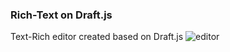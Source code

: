 ### Rich-Text on Draft.js
Text-Rich editor created based on Draft.js
![editor](https://user-images.githubusercontent.com/59267787/88752830-3621aa00-d131-11ea-967d-5be130c586fe.png)

